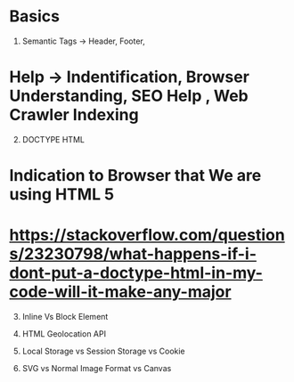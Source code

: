 # Basics

1. Semantic Tags -> Header, Footer,

# Help -> Indentification, Browser Understanding, SEO Help , Web Crawler Indexing

2. DOCTYPE HTML

# Indication to Browser that We are using HTML 5

# https://stackoverflow.com/questions/23230798/what-happens-if-i-dont-put-a-doctype-html-in-my-code-will-it-make-any-major

3. Inline Vs Block Element

4. HTML Geolocation API

5. Local Storage vs Session Storage vs Cookie

6. SVG vs Normal Image Format vs Canvas
